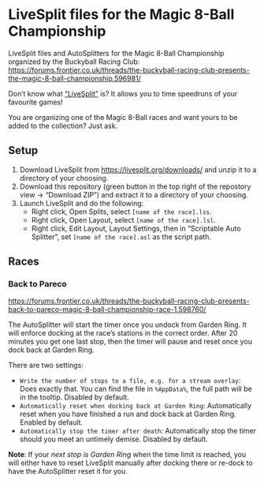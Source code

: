 # LiveSplit files for the Magic 8-Ball Championship

LiveSplit files and AutoSplitters for the Magic 8-Ball Championship organized by
the Buckyball Racing Club:
https://forums.frontier.co.uk/threads/the-buckyball-racing-club-presents-the-magic-8-ball-championship.596981/

Don’t know what [“LiveSplit”](https://livesplit.org) is? It allows you to time
speedruns of your favourite games!

You are organizing one of the Magic 8-Ball races and want yours to be added to
the collection? Just ask.

## Setup

1. Download LiveSplit from https://livesplit.org/downloads/ and unzip it to a
   directory of your choosing.
2. Download this repository (green button in the top right of the repostory
   view → “Download ZIP”) and extract it to a directory of your choosing.
3. Launch LiveSplit and do the following:
   - Right click, Open Splits, select `[name of the race].lss`.
   - Right click, Open Layout, select `[name of the race].lsl`.
   - Right click, Edit Layout, Layout Settings, then in “Scriptable Auto
     Splitter”, set `[name of the race].asl` as the script path.

## Races

### Back to Pareco

https://forums.frontier.co.uk/threads/the-buckyball-racing-club-presents-back-to-pareco-magic-8-ball-championship-race-1.598760/

The AutoSplitter will start the timer once you undock from Garden Ring. It will
enforce docking at the race’s stations in the correct order. After 20 minutes
you get one last stop, then the timer will pause and reset once you dock back at
Garden Ring.

There are two settings:

* `Write the number of stops to a file, e.g. for a stream overlay`: Does exactly
  that. You can find the file in `%AppData%`, the full path will be in the
  tooltip. Disabled by default.
* `Automatically reset when docking back at Garden Ring`: Automatically reset
  when you have finished a run and dock back at Garden Ring. Enabled by default.
* `Automatically stop the timer after death`: Automatically stop the timer
  should you meet an untimely demise. Disabled by default.

**Note**: If your _next stop is Garden Ring_ when the time limit is reached,
you will either have to reset LiveSplit manually after docking there or re-dock
to have the AutoSplitter reset it for you.